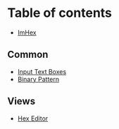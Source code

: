 # Table of contents

* [ImHex](README.md)

## Common

* [Input Text Boxes](common/input-text-boxes.md)
* [Binary Pattern](common/binary-pattern.md)

## Views

* [Hex Editor](views/hex-editor.md)
